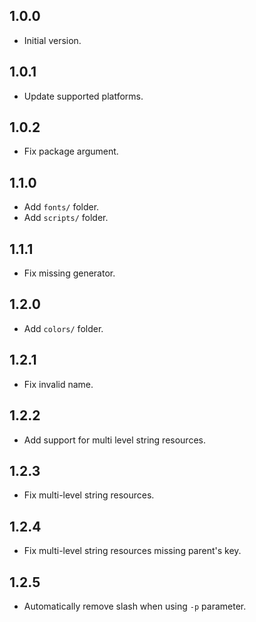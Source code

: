 ## 1.0.0

- Initial version.

## 1.0.1

- Update supported platforms.

## 1.0.2

- Fix package argument.

## 1.1.0

- Add `fonts/` folder.
- Add `scripts/` folder.

## 1.1.1

- Fix missing generator.

## 1.2.0

- Add `colors/` folder.

## 1.2.1

- Fix invalid name.

## 1.2.2

- Add support for multi level string resources.

## 1.2.3

- Fix multi-level string resources.

## 1.2.4

- Fix multi-level string resources missing parent's key.

## 1.2.5

- Automatically remove slash when using `-p` parameter.